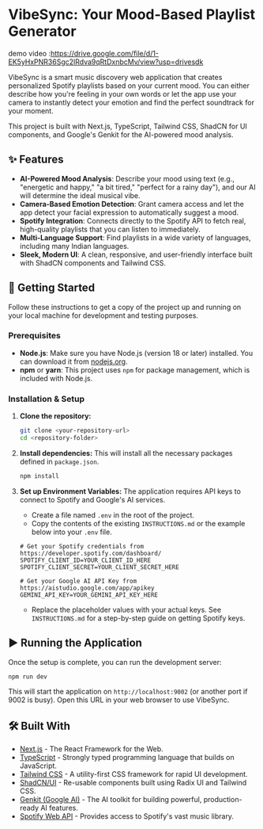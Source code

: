 # VibeSync: Your Mood-Based Playlist Generator
demo video :https://drive.google.com/file/d/1-EK5yHxPNR36Sgc2lRdva9qRtDxnbcMv/view?usp=drivesdk 

VibeSync is a smart music discovery web application that creates personalized Spotify playlists based on your current mood. You can either describe how you're feeling in your own words or let the app use your camera to instantly detect your emotion and find the perfect soundtrack for your moment.

This project is built with Next.js, TypeScript, Tailwind CSS, ShadCN for UI components, and Google's Genkit for the AI-powered mood analysis.

## ✨ Features

- **AI-Powered Mood Analysis**: Describe your mood using text (e.g., "energetic and happy," "a bit tired," "perfect for a rainy day"), and our AI will determine the ideal musical vibe.
- **Camera-Based Emotion Detection**: Grant camera access and let the app detect your facial expression to automatically suggest a mood.
- **Spotify Integration**: Connects directly to the Spotify API to fetch real, high-quality playlists that you can listen to immediately.
- **Multi-Language Support**: Find playlists in a wide variety of languages, including many Indian languages.
- **Sleek, Modern UI**: A clean, responsive, and user-friendly interface built with ShadCN components and Tailwind CSS.

## 🚀 Getting Started

Follow these instructions to get a copy of the project up and running on your local machine for development and testing purposes.

### Prerequisites

- **Node.js**: Make sure you have Node.js (version 18 or later) installed. You can download it from [nodejs.org](https://nodejs.org/).
- **npm** or **yarn**: This project uses `npm` for package management, which is included with Node.js.

### Installation & Setup

1.  **Clone the repository:**
    ```bash
    git clone <your-repository-url>
    cd <repository-folder>
    ```

2.  **Install dependencies:**
    This will install all the necessary packages defined in `package.json`.
    ```bash
    npm install
    ```

3.  **Set up Environment Variables:**
    The application requires API keys to connect to Spotify and Google's AI services.

    - Create a file named `.env` in the root of the project.
    - Copy the contents of the existing `INSTRUCTIONS.md` or the example below into your `.env` file.

    ```env
    # Get your Spotify credentials from https://developer.spotify.com/dashboard/
    SPOTIFY_CLIENT_ID=YOUR_CLIENT_ID_HERE
    SPOTIFY_CLIENT_SECRET=YOUR_CLIENT_SECRET_HERE

    # Get your Google AI API Key from https://aistudio.google.com/app/apikey
    GEMINI_API_KEY=YOUR_GEMINI_API_KEY_HERE
    ```

    - Replace the placeholder values with your actual keys. See `INSTRUCTIONS.md` for a step-by-step guide on getting Spotify keys.

## ▶️ Running the Application

Once the setup is complete, you can run the development server:

```bash
npm run dev
```

This will start the application on `http://localhost:9002` (or another port if 9002 is busy). Open this URL in your web browser to use VibeSync.

## 🛠️ Built With

- [Next.js](https://nextjs.org/) - The React Framework for the Web.
- [TypeScript](https://www.typescriptlang.org/) - Strongly typed programming language that builds on JavaScript.
- [Tailwind CSS](https://tailwindcss.com/) - A utility-first CSS framework for rapid UI development.
- [ShadCN/UI](https://ui.shadcn.com/) - Re-usable components built using Radix UI and Tailwind CSS.
- [Genkit (Google AI)](https://firebase.google.com/docs/genkit) - The AI toolkit for building powerful, production-ready AI features.
- [Spotify Web API](https://developer.spotify.com/documentation/web-api) - Provides access to Spotify's vast music library.
